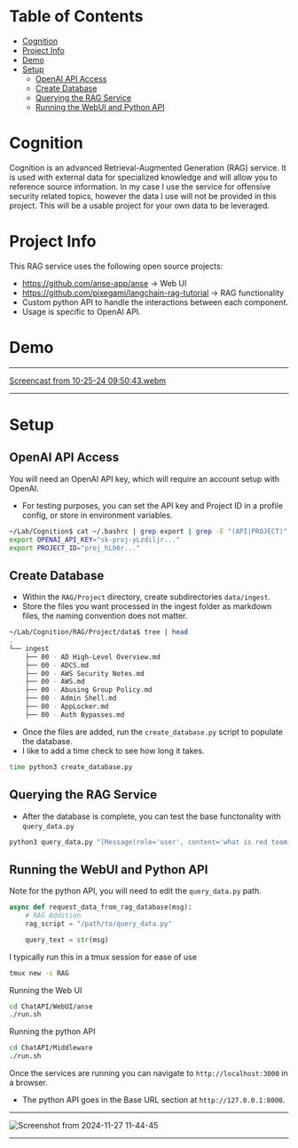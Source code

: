 # Table of Contents
- [Cognition](#cognition)
- [Project Info](#project-info)
- [Demo](#demo)
- [Setup](#setup)
    - [OpenAI API Access](#openai-api-access)
    - [Create Database](#create-database)
    - [Querying the RAG Service](#querying-the-rag-service)
    - [Running the WebUI and Python API](#running-the-webui-and-python-api)

# Cognition
Cognition is an advanced Retrieval-Augmented Generation (RAG) service. It is used with external data for specialized knowledge and will allow you to reference source information. In my case I use the service for offensive security related topics, however the data I use will not be provided in this project. This will be a usable project for your own data to be leveraged.

# Project Info
This RAG service uses the following open source projects:
- https://github.com/anse-app/anse -> Web UI
- https://github.com/pixegami/langchain-rag-tutorial -> RAG functionality
- Custom python API to handle the interactions between each component.
- Usage is specific to OpenAI API.

# Demo
---

[Screencast from 10-25-24 09:50:43.webm](https://github.com/user-attachments/assets/2940b174-7c28-4c28-9e5e-6229e6663963)

---

# Setup
## OpenAI API Access
You will need an OpenAI API key, which will require an account setup with OpenAI.
- For testing purposes, you can set the API key and Project ID in a profile config, or store in environment variables.

```bash
~/Lab/Cognition$ cat ~/.bashrc | grep export | grep -E "(API|PROJECT)"
export OPENAI_API_KEY="sk-proj-yLzdiljr..."
export PROJECT_ID="proj_hLb6r..."
```
## Create Database
- Within the `RAG/Project` directory, create subdirectories `data/ingest`.
- Store the files you want processed in the ingest folder as markdown files, the naming convention does not matter.

```bash
~/Lab/Cognition/RAG/Project/data$ tree | head
.
└── ingest
    ├── 00 - AD High-Level Overview.md
    ├── 00 - ADCS.md
    ├── 00 - AWS Security Notes.md
    ├── 00 - AWS.md
    ├── 00 - Abusing Group Policy.md
    ├── 00 - Admin Shell.md
    ├── 00 - AppLocker.md
    ├── 00 - Auth Bypasses.md
```
- Once the files are added, run the `create_database.py` script to populate the database.
- I like to add a time check to see how long it takes.

```bash
time python3 create_database.py
```

## Querying the RAG Service
- After the database is complete, you can test the base functonality with `query_data.py`

```bash
python3 query_data.py "[Message(role='user', content='what is red teaming')]" 2>/dev/null
```

## Running the WebUI and Python API
Note for the python API, you will need to edit the `query_data.py` path.

```python
async def request_data_from_rag_database(msg):
    # RAG Addition
    rag_script = "/path/to/query_data.py"

    query_text = str(msg)
```

I typically run this in a tmux session for ease of use
```bash
tmux new -s RAG
```
Running the Web UI
```bash
cd ChatAPI/WebUI/anse
./run.sh
```
Running the python API
```bash
cd ChatAPI/Middleware
./run.sh
```

Once the services are running you can navigate to `http://localhost:3000` in a browser. 
- The python API goes in the Base URL section at `http://127.0.0.1:8000`.

---

![Screenshot from 2024-11-27 11-44-45](https://github.com/user-attachments/assets/cf5826ad-f69e-4c66-b8d8-b5a681a79f5e)

---



